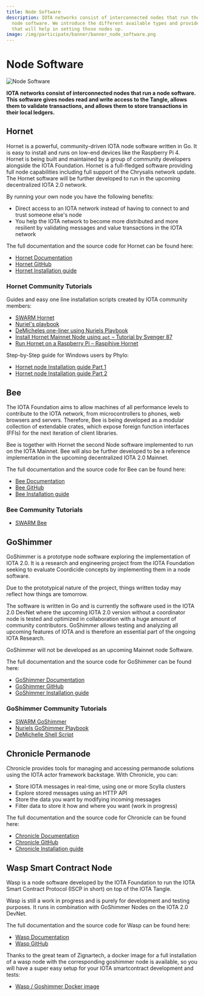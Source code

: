 ```yaml
---
title: Node Software
description: IOTA networks consist of interconnected nodes that run the same
  node software. We introduce the different available types and provide guides
  that will help in setting those nodes up.
image: /img/participate/banner/banner_node_software.png
---
```


# Node Software

![Node Software](/img/participate/banner/banner_node_software.png)

**IOTA networks consist of interconnected nodes that run a node software. This software gives nodes read and write access to the Tangle, allows them to validate transactions, and allows them to store transactions in their local ledgers.**

## Hornet

Hornet is a powerful, community-driven IOTA node software written in Go. It is easy to install and runs on low-end devices like the Raspberry Pi 4. Hornet is being built and maintained by a group of community developers alongside the IOTA Foundation. Hornet is a full-fledged software providing full node capabilities including full support of the Chrysalis network update. The Hornet software will be further developed to run in the upcoming decentralized IOTA 2.0 network.

By running your own node you have the following benefits:

- Direct access to an IOTA network instead of having to connect to and trust someone else's node
- You help the IOTA network to become more distributed and more resilient by validating messages and value transactions in the IOTA network

The full documentation and the source code for Hornet can be found here:

- [Hornet Documentation](/hornet/welcome)
- [Hornet GitHub](https://github.com/gohornet/hornet)
- [Hornet Installation guide](/hornet/getting_started)

### Hornet Community Tutorials

Guides and easy one line installation scripts created by IOTA community members:

- [SWARM Hornet](https://github.com/tanglebay/swarm-releases)
- [Nuriel's playbook](https://github.com/nuriel77/hornet-playbook)
- [DeMicheles one-liner using Nuriels Playbook](https://github.com/demichele/install-hornet-1.5)
- [Install Hornet Mainnet Node using `apt` – Tutorial by Svenger 87 ](https://github.com/svenger87/hornet-alphanet-tutorial)
- [Run Hornet on a Raspberry Pi – Raspihive Hornet](https://docs.raspihive.com/docs/install#45-first-start-of-raspihive-and-installation-of-the-hornet-node)

Step-by-Step guide for Windows users by Phylo:

- [Hornet node Installation guide Part 1](https://phyloiota.medium.com/iota-hornet-node-installation-81747de28338)
- [Hornet node Installation guide Part 2](https://phyloiota.medium.com/iota-hornet-node-installation-2-8f2639e04d1d)

## Bee

The IOTA Foundation aims to allow machines of all performance levels to contribute to the IOTA network, from microcontrollers to phones, web browsers and servers. Therefore, Bee is being developed as a modular collection of extendable crates, which expose foreign function interfaces (FFIs) for the next iteration of client libraries.

Bee is together with Hornet the second Node software implemented to run on the IOTA Mainnet. Bee will also be further developed to be a reference implementation in the upcoming decentralized IOTA 2.0 Mainnet.

The full documentation and the source code for Bee can be found here:

- [Bee Documentation](/bee/getting_started)
- [Bee GitHub](https://github.com/iotaledger/bee)
- [Bee Installation guide](/bee/how_tos/setup_a_node)

### Bee Community Tutorials

- [SWARM Bee](https://github.com/tanglebay/swarm-releases)

## GoShimmer

GoShimmer is a prototype node software exploring the implementation of IOTA 2.0. It is a research and engineering project from the IOTA Foundation seeking to evaluate Coordicide concepts by implementing them in a node software.

Due to the prototypical nature of the project, things written today may reflect how things are tomorrow.

The software is written in Go and is currently the software used in the IOTA 2.0 DevNet where the upcoming IOTA 2.0 version without a coordinator node is tested and optimized in collaboration with a huge amount of community contributors. GoShimmer allows testing and analyzing all upcoming features of IOTA and is therefore an essential part of the ongoing IOTA Research.

GoShimmer will not be developed as an upcoming Mainnet node Software.

The full documentation and the source code for GoShimmer can be found here:

- [GoShimmer Documentation](/goshimmer/welcome)
- [GoShimmer GitHub](https://github.com/iotaledger/goshimmer)
- [GoShimmer Installation guide](/goshimmer/tutorials/setup)

### GoShimmer Community Tutorials

- [SWARM GoShimmer](https://github.com/tanglebay/swarm)
- [Nuriels GoShimmer Playbook](https://github.com/nuriel77/goshimmer-playbook)
- [DeMichelle Shell Script](https://github.com/demichele/install-goshimmer)

## Chronicle Permanode

Chronicle provides tools for managing and accessing permanode solutions using the IOTA actor framework backstage. With Chronicle, you can:

- Store IOTA messages in real-time, using one or more Scylla clusters
- Explore stored messages using an HTTP API
- Store the data you want by modifying incoming messages
- Filter data to store it how and where you want (work in progress)

The full documentation and the source code for Chronicle can be found here:

- [Chronicle Documentation](/chronicle/welcome)
- [Chronicle GitHub](https://github.com/iotaledger/chronicle.rs)
- [Chronicle Installation guide](/chronicle/getting_started)

## Wasp Smart Contract Node

Wasp is a node software developed by the IOTA Foundation to run the IOTA Smart Contract Protocol (ISCP in short) on top of the IOTA Tangle.

Wasp is still a work in progress and is purely for development and testing purposes. It runs in combination with GoShimmer Nodes on the IOTA 2.0 DevNet.

The full documentation and the source code for Wasp can be found here:

- [Wasp Documentation](/smart-contracts/overview)
- [Wasp GitHub](https://github.com/iotaledger/wasp)

Thanks to the great team of Zignartech, a docker image for a full installation of a wasp node with the corresponding goshimmer node is available, so you will have a super easy setup for your IOTA smartcontract development and tests:

- [Wasp / Goshimmer Docker image](https://hub.docker.com/r/zignartech/wasp)

